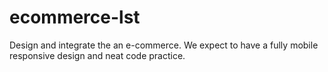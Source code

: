 # ecommerce-lst
Design and integrate the an e-commerce. We expect to have a fully mobile responsive design and neat code practice.
